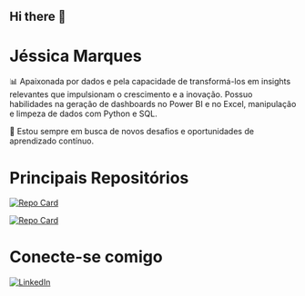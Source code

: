 ## Hi there 👋

# Jéssica Marques

📊 Apaixonada por dados e pela capacidade de transformá-los em insights relevantes que impulsionam o crescimento e a inovação. Possuo habilidades na geração de dashboards no Power BI e no Excel, manipulação e limpeza de dados com Python e SQL.

🚀 Estou sempre em busca de novos desafios e oportunidades de aprendizado contínuo.

 # Principais Repositórios

[![Repo Card](https://github-readme-stats.vercel.app/api/pin/?username=jesmarques&repo=Portfolio_PowerBI&bg_color=000&border_color=30A3DC&show_icons=true&icon_color=30A3DC&title_color=E94D5F&text_color=FFF)](https://github.com/jesmarques/Portfolio_PowerBI)

[![Repo Card](https://github-readme-stats.vercel.app/api/pin/?username=jesmarques&repo=Portfolio_SQL&bg_color=000&border_color=30A3DC&show_icons=true&icon_color=30A3DC&title_color=E94D5F&text_color=FFF)](https://github.com/jesmarques/Portfolio_SQL)

# Conecte-se comigo
[![LinkedIn](https://img.shields.io/badge/LinkedIn-0077B5?style=for-the-badge&logo=linkedin&logoColor=white)](https://www.linkedin.com/in/jessicamarques-/)
